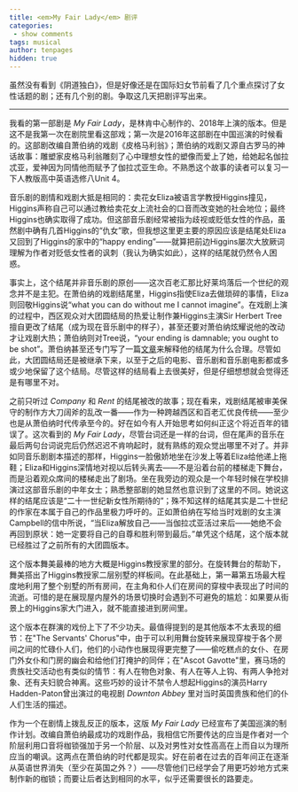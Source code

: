 ```yaml
---
title: <em>My Fair Lady</em> 剧评
categories:
 - show comments
tags: musical
author: tenpages
hidden: true
---
```


虽然没有看到《阴道独白》，但是好像还是在国际妇女节前看了几个重点探讨了女性话题的剧；还有几个别的剧。争取这几天把剧评写出来。

<!--more-->
---

我看的第一部剧是 _My Fair Lady_，是林肯中心制作的、2018年上演的版本。但是这不是我第一次在剧院里看这部戏；第一次是2016年这部剧在中国巡演的时候看的。这部剧改编自萧伯纳的戏剧《皮格马利翁》；萧伯纳的戏剧又源自古罗马的神话故事：雕塑家皮格马利翁雕刻了心中理想女性的塑像而爱上了她，给她起名伽拉忒亚，爱神因为同情他而赋予了伽拉忒亚生命。不熟悉这个故事的读者可以复习一下人教版高中英语选修八Unit 4。

音乐剧的剧情和戏剧大抵是相同的：卖花女Eliza被语言学教授Higgins撞见，Higgins声称自己可以通过教给卖花女上流社会的口音而改变她的社会地位；最终Higgins也确实取得了成功。但这部音乐剧经常被指为歧视或贬低女性的作品，虽然剧中确有几首Higgins的“仇女”歌，但我想这里更主要的原因应该是结尾处Eliza又回到了Higgins的家中的“happy ending”——就算把前边Higgins屡次大放厥词理解为作者对贬低女性者的讽刺（我认为确实如此），这样的结尾就仍然令人困惑。

事实上，这个结尾并非音乐剧的原创——这次百老汇那比好莱坞落后一个世纪的观念并不是主犯。在萧伯纳的戏剧结尾里，Higgins指使Eliza去做琐碎的事情，Eliza则回敬Higgins说“what you can do without me I cannot imagine”。在戏剧上演的过程中，西区观众对大团圆结局的热爱让制作兼Higgins主演Sir Herbert Tree擅自更改了结尾（成为现在音乐剧中的样子），甚至还要对萧伯纳炫耀说他的改动才让戏剧大热；萧伯纳则对Tree说，“your ending is damnable; you ought to be shot”。萧伯纳甚至还专门写了一篇[文章](https://www.bartleby.com/138/6.html)来解释他的结尾为什么合理。尽管如此，大团圆结局还是被继承下来，以至于之后的电影、音乐剧和音乐剧电影都或多或少地保留了这个结局。尽管这样的结局看上去很美好，但是仔细想想就会觉得还是有哪里不对。

之前只听过 _Company_ 和 _Rent_ 的结尾被改的故事；现在看来，戏剧结尾被审美保守的制作方大刀阔斧的乱改一番——作为一种跨越西区和百老汇优良传统——至少也是从萧伯纳时代传承至今的。好在如今有人开始思考如何纠正这个将近百年的错误了。这次看到的 _My Fair Lady_，尽管台词还是一样的台词，但在尾声的音乐在最后两句台词说完后仍然迟迟不肯响起时，就有熟练的观众觉出哪里不对了。并非如同音乐剧剧本描述的那样，Higgins一脸傲娇地坐在沙发上等着Eliza给他递上拖鞋；Eliza和Higgins深情地对视以后转头离去——不是沿着台前的楼梯走下舞台，而是沿着观众席间的楼梯走出了剧场。坐在我旁边的观众是一个年轻时候在学校排演过这部音乐剧的中年女士；熟悉整部剧的她显然也意识到了这里的不同。她说这样的结尾应该是“二十一世纪新女性所期待的”；殊不知这样的结尾其实是二十世纪的作家在本属于自己的作品里极力呼吁的。正如萧伯纳在写给当时戏剧的女主演Campbell的信中所说，“当Eliza解放自己——当伽拉忒亚活过来后——她绝不会再回到原状：她一定要将自己的自尊和胜利带到最后。”单凭这个结尾，这个版本就已经胜过了之前所有的大团圆版本。

这个版本舞美最棒的地方大概是Higgins教授家里的部分。在旋转舞台的帮助下，舞美搭出了Higgins教授家二层别墅的样板间。在此基础上，第一幕第五场最大程度地利用了整个别墅的所有房间，在主角和仆人们在房间的穿梭中表现出了时间的流逝。可惜的是在展现屋内屋外的场景切换时会遇到不可避免的尴尬：如果要从街景上的Higgins家大门进入，就不能直接进到房间里。

这个版本在群演的戏份上下了不少功夫。最值得提到的是其他版本不太表现的细节：在"The Servants' Chorus"中，由于可以利用舞台旋转来展现穿梭于各个房间之间的忙碌仆人们，他们的小动作也展现得更完整了——偷吃糕点的女仆、在房门外女仆和门房的幽会和给他们打掩护的同伴；在"Ascot Gavotte"里，赛马场的贵族社交活动也有类似的情节：有人在物色对象、有人在等人上钩、有两人争抢对象、还有夫妇貌合神离。这些巧妙的设计不禁令人想起Higgins的演员Harry Hadden-Paton曾出演过的电视剧 _Downton Abbey_ 里对当时英国贵族和他们的仆人们生活的描述。

作为一个在剧情上拨乱反正的版本，这版 _My Fair Lady_ 已经宣布了美国巡演的制作计划。改编自萧伯纳最成功的戏剧作品，我相信它所要传达的应当是作者对一个阶层利用口音将枷锁强加于另一个阶层、以及对男性对女性高高在上而自以为理所应当的嘲讽。这两点在萧伯纳的时代都是现实。好在前者在过去的百年间正在逐渐从英语世界消失（至少在英国之外？）——尽管他们已经学会了用更巧妙地方式来制作新的枷锁；而要让后者达到相同的水平，似乎还需要很长的路要走。

